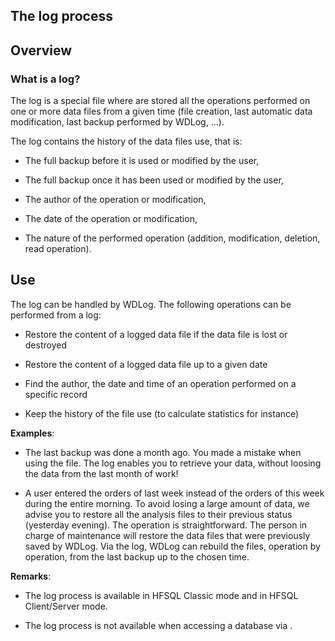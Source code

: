 
## The log process 
			



<a name="NOTE1"></a>
<a name="NOTE1_1"></a>


## Overview
<a name="overview_ELTTEXTE000097"></a>


### What is a log?
<a name="what_log_ELTPARAGRAPHE000011"></a>

The log is a special file where are stored all the operations performed on one or more data files from a given time (file creation, last automatic data modification, last backup performed by WDLog, ...).

The log contains the history of the data files use, that is:

- The full backup before it is used or modified by the user, 

- The full backup once it has been used or modified by the user, 

- The author of the operation or modification, 

- The date of the operation or modification, 

- The nature of the performed operation (addition, modification, deletion, read operation). 




<a name="NOTE2"></a>
<a name="NOTE2_1"></a>


## Use
<a name="use_ELTTEXTE000121"></a>
The log can be handled by WDLog. The following operations can be performed from a log:

- Restore the content of a logged data file if the data file is lost or destroyed

- Restore the content of a logged data file up to a given date

- Find the author, the date and time of an operation performed on a specific record

- Keep the history of the file use (to calculate statistics for instance)




**Examples**:

- The last backup was done a month ago. You made a mistake when using the file. The log enables you to retrieve your data, without loosing the data from the last month of work!

- A user entered the orders of last week instead of the orders of this week during the entire morning. To avoid losing a large amount of data, we advise you to restore all the analysis files to their previous status (yesterday evening). 
	The operation is straightforward. The person in charge of maintenance will restore the data files that were previously saved by WDLog. Via the log, WDLog can rebuild the files, operation by operation, from the last backup up to the chosen time.




**Remarks**:

- The log process is available in HFSQL Classic mode and in HFSQL Client/Server mode.

- The log process is not available when accessing a database via .







